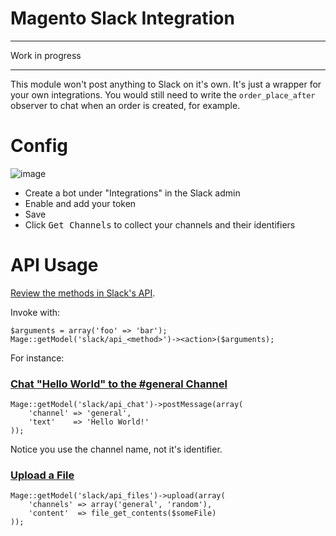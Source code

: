 Magento Slack Integration
===

---

Work in progress

---

This module won't post anything to Slack on it's own.  It's just a wrapper for your own integrations.  You would still need to write the `order_place_after` observer to chat when an order is created, for example.

# Config

![image](https://i.imgur.com/Fyr3sHg.png)

* Create a bot under "Integrations" in the Slack admin
* Enable and add your token
* Save
* Click <kbd>Get Channels</kbd> to collect your channels and their identifiers

# API Usage

[Review the methods in Slack's API](https://api.slack.com/methods).

Invoke with:

```
$arguments = array('foo' => 'bar');
Mage::getModel('slack/api_<method>')-><action>($arguments);
```

For instance:

### [Chat "Hello World" to the #general Channel](https://api.slack.com/methods/chat.postMessage)

```
Mage::getModel('slack/api_chat')->postMessage(array(
    'channel' => 'general',
    'text'    => 'Hello World!'
));
```

Notice you use the channel name, not it's identifier.

### [Upload a File](https://api.slack.com/methods/files.upload)

```
Mage::getModel('slack/api_files')->upload(array(
    'channels' => array('general', 'random'),
    'content'  => file_get_contents($someFile)
));
```